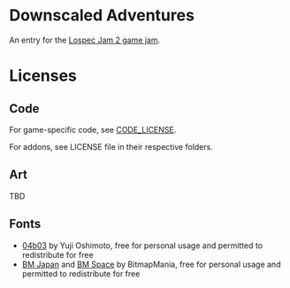 # Downscaled Adventures

An entry for the [Lospec Jam 2 game jam](https://itch.io/jam/lospec-jam-2).

# Licenses

## Code

For game-specific code, see [CODE_LICENSE](CODE_LICENSE).

For addons, see LICENSE file in their respective folders.

## Art

TBD

## Fonts

- [04b03](http://www.dsg4.com/04/extra/bitmap/index.html) by Yuji Oshimoto, free for personal usage and permitted to redistribute for free
- [BM Japan](https://www.dafont.com/bm-japan.font) and [BM Space](https://www.dafont.com/bm-space.font) by BitmapMania, free for personal usage and permitted to redistribute for free

